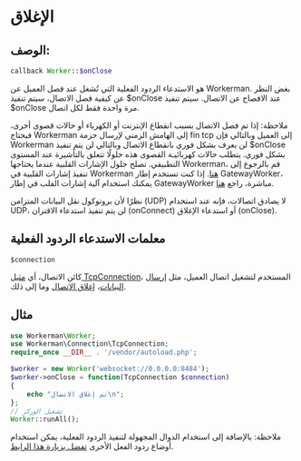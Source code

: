 # الإغلاق
## الوصف:
```php
callback Worker::$onClose
```

هو الاستدعاء الردود الفعلية التي تُشغل عند فصل العميل عن Workerman. بغض النظر عن كيفية فصل الاتصال، سيتم تنفيذ $onClose عند الافصاح عن الاتصال. سيتم تنفيذ $onClose مرة واحدة فقط لكل اتصال.

ملاحظة: إذا تم فصل الاتصال بسبب انقطاع الإنترنت أو الكهرباء أو حالات قصوى أخرى، فيحتاج Workerman إلى الهامش الزمني لإرسال حزمة fin tcp إلى العميل وبالتالي فإن Workerman لن يعرف بشكل فوري بانقطاع الاتصال وبالتالي لن يتم تنفيذ $onClose بشكل فوري. يتطلب حالات كهربائيـة القصوى هذه حلولًا تتعلق بالتأشيرة عند المستوى التطبيقي. تصلح حلول الإشارات القلبية عندما يحتاجها Workerman، قم بالرجوع إلى تنفيذ إشارات القلبية في Workerman [هنا](../faq/heartbeat.md). إذا كنت تستخدم إطار GatewayWorker، يمكنك استخدام آلية إشارات القلب في إطار GatewayWorker مباشرة، راجع [هنا](https://doc2.workerman.net/heartbeat.html).

نظرًا لأن بروتوكول نقل البيانات المتزامن (UDP) لا يصادق اتصالات، فإنه عند استخدام UDP، لن يتم تنفيذ استدعاء الاقتران (onConnect) أو استدعاء الإغلاق (onClose).

## معلمات الاستدعاء الردود الفعلية
``` $connection ```

كائن الاتصال، أي [مثيل TcpConnection](../tcp-connection.md)، المستخدم لتشغيل اتصال العميل، مثل [إرسال البيانات](../tcp-connection/send.md)، [إغلاق الاتصال](../tcp-connection/close.md) وما إلى ذلك.


## مثال

```php
use Workerman\Worker;
use Workerman\Connection\TcpConnection;
require_once __DIR__ . '/vendor/autoload.php';

$worker = new Worker('websocket://0.0.0.0:8484');
$worker->onClose = function(TcpConnection $connection)
{
    echo "تم إغلاق الاتصال\n";
};
// تشغيل الوركر
Worker::runAll();
```

ملاحظة: بالإضافة إلى استخدام الدوال المجهولة لتنفيذ الردود الفعلية، يمكن استخدام أوضاع ردود الفعل الأخرى [تفضل بزيارة هذا الرابط](../faq/callback_methods.md).
